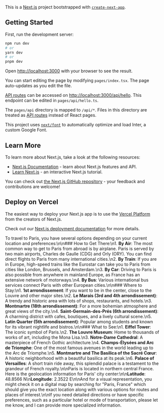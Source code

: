 This is a [Next.js](https://nextjs.org/) project bootstrapped with [`create-next-app`](https://github.com/vercel/next.js/tree/canary/packages/create-next-app).

## Getting Started

First, run the development server:

```bash
npm run dev
# or
yarn dev
# or
pnpm dev
```

Open [http://localhost:3000](http://localhost:3000) with your browser to see the result.

You can start editing the page by modifying `pages/index.tsx`. The page auto-updates as you edit the file.

[API routes](https://nextjs.org/docs/api-routes/introduction) can be accessed on [http://localhost:3000/api/hello](http://localhost:3000/api/hello). This endpoint can be edited in `pages/api/hello.ts`.

The `pages/api` directory is mapped to `/api/*`. Files in this directory are treated as [API routes](https://nextjs.org/docs/api-routes/introduction) instead of React pages.

This project uses [`next/font`](https://nextjs.org/docs/basic-features/font-optimization) to automatically optimize and load Inter, a custom Google Font.

## Learn More

To learn more about Next.js, take a look at the following resources:

- [Next.js Documentation](https://nextjs.org/docs) - learn about Next.js features and API.
- [Learn Next.js](https://nextjs.org/learn) - an interactive Next.js tutorial.

You can check out [the Next.js GitHub repository](https://github.com/vercel/next.js/) - your feedback and contributions are welcome!

## Deploy on Vercel

The easiest way to deploy your Next.js app is to use the [Vercel Platform](https://vercel.com/new?utm_medium=default-template&filter=next.js&utm_source=create-next-app&utm_campaign=create-next-app-readme) from the creators of Next.js.

Check out our [Next.js deployment documentation](https://nextjs.org/docs/deployment) for more details.

To travel to Paris, you have several options depending on your current location and preferences:\n\n### How to Get There:\n1. **By Air**: The most common way to get to Paris from abroad is by airplane. Paris is served by two main airports, Charles de Gaulle (CDG) and Orly (ORY). You can find direct flights to Paris from many international cities.\n2. **By Train**: If you are in Europe, high-speed trains like the Eurostar can take you to Paris from cities like London, Brussels, and Amsterdam.\n3. **By Car**: Driving to Paris is also possible from anywhere in mainland Europe, as France has an extensive network of motorways.\n4. **By Bus**: Various international bus services connect Paris with other European cities.\n\n### Where to Stay:\n1. **1st arrondissement**: If you want to be in the center, close to the Louvre and other major sites.\n2. **Le Marais (3rd and 4th arrondissement)**: A trendy and historic area with lots of shops, restaurants, and hotels.\n3. **Montmartre (18th arrondissement)**: For a more bohemian atmosphere and great views of the city.\n4. **Saint-Germain-des-Prés (6th arrondissement)**: A charming district with cafes, boutiques, and a lively cultural scene.\n5. **Latin Quarter (5th arrondissement)**: Popular among students and known for its vibrant nightlife and bistros.\n\n### What to See:\n1. **Eiffel Tower**: The iconic symbol of Paris.\n2. **The Louvre Museum**: Home to thousands of works of art, including the Mona Lisa.\n3. **Notre-Dame Cathedral**: A masterpiece of French Gothic architecture.\n4. **Champs-Élysées and Arc de Triomphe**: One of the most famous avenues in the world leading up to the Arc de Triomphe.\n5. **Montmartre and The Basilica of the Sacré Cœur**: A historic neighborhood with a beautiful basilica at its peak.\n6. **Palace of Versailles**: A short train ride away, this splendid palace is a testament to the grandeur of French royalty.\n\nParis is located in northern central France. Here is the geolocation information for Paris' city center:\n\n**Latitude**: 48.8566 N\n**Longitude**: 2.3522 E\n\nAnd for a visual representation, you might check it on a digital map by searching for \"Paris, France\" which should give you the exact location along with various options for routes and places of interest.\n\nIf you need detailed directions or have specific preferences, such as a particular hotel or mode of transportation, please let me know, and I can provide more specialized information.
